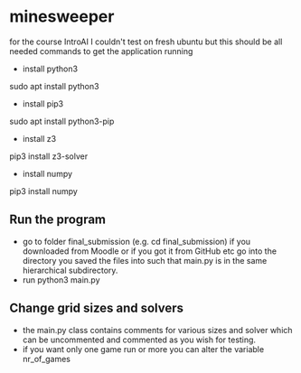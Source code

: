 # minesweeper
for the course IntroAI
I couldn't test on fresh ubuntu but this should be all needed commands to get the application running

- install python3 

sudo apt install python3

- install pip3

sudo apt install python3-pip

- install z3

pip3 install z3-solver

- install numpy

pip3 install numpy


## Run the program

- go to folder final_submission (e.g. cd final_submission) if you downloaded from Moodle
or if you got it from GitHub etc go into the directory you saved the files into such that main.py is in the same hierarchical subdirectory.
- run python3 main.py


## Change grid sizes and solvers

- the main.py class contains comments for various sizes and solver which can be uncommented and commented as you wish for testing.
- if you want only one game run or more you can alter the variable nr_of_games